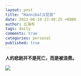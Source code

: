 ```yaml
---
layout: post
title: "Hannibal汉尼拔"
date: 2022-06-10 23:49:25 +0800
author: 丘海东 
tags: daily
comments: true
categories: personal
published: true
---
```

**人的悲剧并不是死亡，而是被浪费。**  

![](https://r.photo.store.qq.com/psc?/V53xBhKC4JFvE03uTNAL1QWxNF3K6JJT/bqQfVz5yrrGYSXMvKr.cqdwJ5gI8gppSNUPiqjfMQO4T5mf3GPpW9Y6AV0oN.tQyTjt.lZTPyIPs9F.BbvMJGcpbLgNg*K3KMU0v9Gqx9og!/r)

